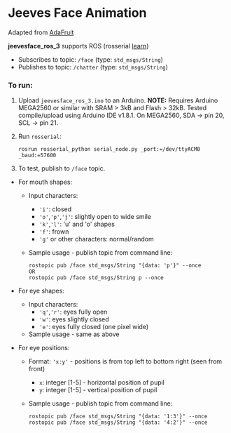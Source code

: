 # Jeeves Face Animation

Adapted from [AdaFruit](https://learn.adafruit.com/animating-multiple-led-backpacks)

**jeevesface_ros_3** supports ROS (rosserial [learn](http://wiki.ros.org/rosserial_arduino/Tutorials/Blink))

-  Subscribes to topic: `/face` (type: `std_msgs/String`)
-  Publishes to topic: `/chatter` (type: `std_msgs/String`)

### To run:

1. Upload `jeevesface_ros_3.ino` to an Arduino. **NOTE:** Requires Arduino MEGA2560 or similar with SRAM > 3kB and Flash > 32kB. Tested compile/upload using Arduino IDE v1.8.1. On MEGA2560, SDA -> pin 20, SCL -> pin 21.
2. Run `rosserial`:

    ```
    rosrun rosserial_python serial_node.py _port:=/dev/ttyACM0 _baud:=57600
    ```
3. To test, publish to `/face` topic.
  - For mouth shapes:
    - Input characters:
      - `'i'`: closed
      - `'o'`,`'p'`,`'j'`: slightly open to wide smile
      - `'k'`,`'l'`: 'u' and 'o' shapes
      - `'f'`: frown
      - `'g'` or other characters: normal/random
    - Sample usage - publish topic from command line:

        ```
        rostopic pub /face std_msgs/String "{data: 'p'}" --once
        OR
        rostopic pub /face std_msgs/String p --once
        ```

  - For eye shapes:
    - Input characters:
      - `'q'`,`'r'`: eyes fully open
      - `'w'`: eyes slightly closed
      - `'e'`: eyes fully closed (one pixel wide)
    - Sample usage - same as above
  - For eye positions:
    - Format: `'x:y'` - positions is from top left to bottom right (seen from front)
      - `x`: integer [1-5] - horizontal position of pupil
      - `y`: integer [1-5] - vertical position of pupil
    - Sample usage - publish topic from command line:

        ```
        rostopic pub /face std_msgs/String "{data: '1:3'}" --once
        rostopic pub /face std_msgs/String "{data: '4:2'}" --once
        ```
